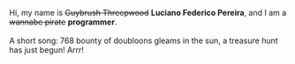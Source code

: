 Hi, my name is ~~Guybrush Threepwood~~ **Luciano Federico Pereira**, and I am a ~~wannabe pirate~~ **programmer**.<br><br>A short song: 768 bounty of doubloons gleams in the sun, a treasure hunt has just begun! Arrr!
